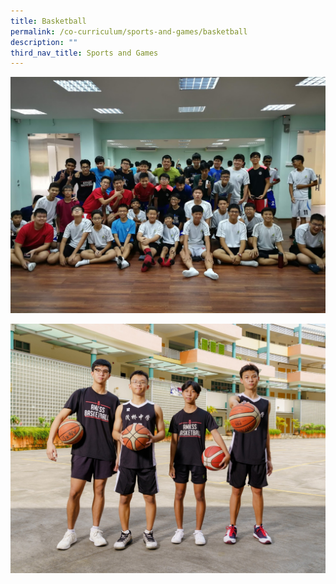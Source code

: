 ```yaml
---
title: Basketball
permalink: /co-curriculum/sports-and-games/basketball
description: ""
third_nav_title: Sports and Games
---
```

![](/images/ava.jpg)

![](/images/Basket%20Ball%202.jpg)